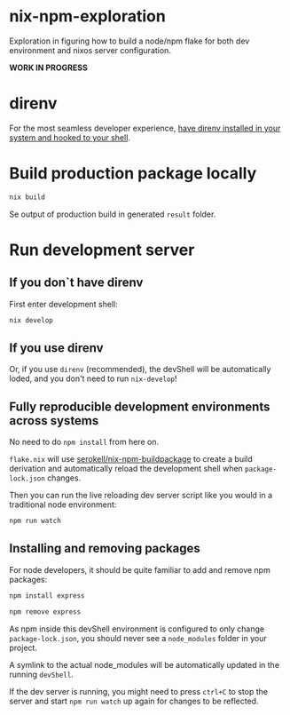 # nix-npm-exploration

Exploration in figuring how to build a node/npm flake for both dev environment and nixos server configuration.

**WORK IN PROGRESS**

# direnv

For the most seamless developer experience, [have direnv installed in your system and hooked to your shell](https://direnv.net/).

# Build production package locally

```bash
nix build
```

Se output of production build in generated `result` folder.

# Run development server

## If you don`t have direnv

First enter development shell:

```bash
nix develop
```

## If you use direnv

Or, if you use `direnv` (recommended), the devShell will be automatically loded, and you don't need to run `nix-develop`!

## Fully reproducible development environments across systems

No need to do `npm install` from here on.

`flake.nix` will use [serokell/nix-npm-buildpackage](https://github.com/serokell/nix-npm-buildpackage) to create a build derivation and automatically reload the development shell when `package-lock.json` changes.

Then you can run the live reloading dev server script like you would in a traditional node environment:

```bash
npm run watch
```

## Installing and removing packages

For node developers, it should be quite familiar to add and remove npm packages:

```bash
npm install express
```

```bash
npm remove express
```

As npm inside this devShell environment is configured to only change `package-lock.json`, you should never see a `node_modules` folder in your project.

A symlink to the actual node_modules will be automatically updated in the running `devShell`.

If the dev server is running, you might need to press `ctrl+C` to stop the server and start `npm run watch` up again for changes to be reflected.
